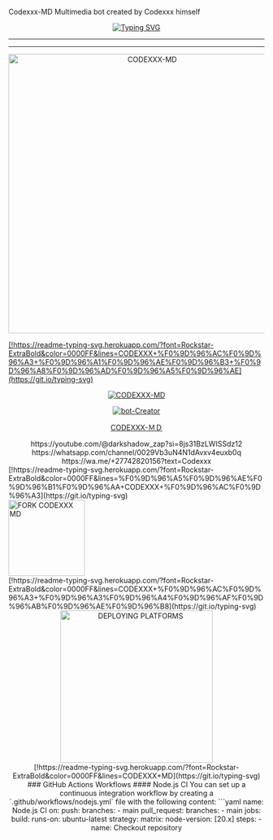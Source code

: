Codexxx-MD Multimedia bot created by Codexxx himself
<p align="center">
<a href="https://git.io/typing-svg"><img src="https://readme-typing-svg.demolab.com?font=EB+Garamond&weight=800&size=28&duration=4000&pause=1000&random=false&width=435&lines=WELCOME+TO+CODEXXX-MD;MULTI-DEVICE+WHATSAPP+BOT;DEVELOPED+BY+CODEXXX" alt="Typing SVG" /></a>
<div align="center">
</p>
<hr>
<hr>
<p align="center">
<a href="https://youtube.com/@16ixtxxn_tentacion_zap?si=8js31BzLWISSdz12">
<img alt="CODEXXX-MD" height="550" width="550" src="https://i.imgur.com/N6mlp9T.jpg">


<div align="left">
[!https://readme-typing-svg.herokuapp.com/?font=Rockstar-ExtraBold&color=0000FF&lines=CODEXXX+%F0%9D%96%AC%F0%9D%96%A3+%F0%9D%96%A1%F0%9D%96%AE%F0%9D%96%B3+%F0%9D%96%A8%F0%9D%96%AD%F0%9D%96%A5%F0%9D%96%AE](https://git.io/typing-svg)
</div>


<p align="center">
<a href="#"><img title="CODEXXX-MD" src="https://img.shields.io/badge/CODEXXX-MD-blue.svg?style=for-the-badge&logo=github"></a>
</p>
<p align="center">
<a href="#"><img title="bot-Creator" src="https://img.shields.io/badge/Creator-CODEXXX-blue.svg?style=for-the-badge&logo=github"></a>
</p>
<p align="center">
<u> CODEXXX-ＭＤ </u>
</p>
https://youtube.com/@darkshadow_zap?si=8js31BzLWISSdz12
https://whatsapp.com/channel/0029Vb3uN4N1dAvxv4euxb0q
https://wa.me/+27742820156?text=Codexxx


<div align="left">
[!https://readme-typing-svg.herokuapp.com/?font=Rockstar-ExtraBold&color=0000FF&lines=%F0%9D%96%A5%F0%9D%96%AE%F0%9D%96%B1%F0%9D%96%AA+CODEXXX+%F0%9D%96%AC%F0%9D%96%A3](https://git.io/typing-svg)
</div>
<div align="left">
<a href="https://github.com/your-repo-name/CODEXXX-MD/fork"><img src="https://img.shields.io/badge/Fork%20Create-black?style=for-the-badge&logo=github" alt="FORK CODEXXX MD" width="150"></a>


</div>


<div align="left">
[!https://readme-typing-svg.herokuapp.com/?font=Rockstar-ExtraBold&color=0000FF&lines=CODEXXX+%F0%9D%96%AC%F0%9D%96%A3+%F0%9D%96%A3%F0%9D%96%A4%F0%9D%96%AF%F0%9D%96%AB%F0%9D%96%AE%F0%9D%96%B8](https://git.io/typing-svg)
</div>
<a href="https://codexxx-md-web.vercel.app/"><img src="https://img.shields.io/badge/DEPLOYMENT%20METHODS-green" alt="DEPLOYING PLATFORMS" width="300"></a>


<div align="center">
[!https://readme-typing-svg.herokuapp.com/?font=Rockstar-ExtraBold&color=0000FF&lines=CODEXXX+MD](https://git.io/typing-svg)
</div>
### GitHub Actions Workflows
#### Node.js CI
You can set up a continuous integration workflow by creating a `.github/workflows/nodejs.yml` file with the following content:
```yaml
name: Node.js CI
on:
push:
branches:
- main
pull_request:
branches:
- main
jobs:
build:
runs-on: ubuntu-latest
strategy:
matrix:
node-version: [20.x]
steps:
- name: Checkout repository
